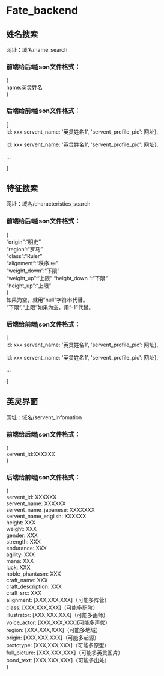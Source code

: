 # Fate_backend
## 姓名搜索
网址：域名/name_search  
### 前端给后端json文件格式：  
{  
name:英灵姓名  
}  
### 后端给前端json文件格式：  
[  
id: xxx servent_name: '英灵姓名1', 'servent_profile_pic': 网址},  
  
id: xxx servent_name: '英灵姓名1', 'servent_profile_pic': 网址},   
  
...  
  
]  
  
## 特征搜索
网址：域名/characteristics_search  
### 前端给后端json文件格式：  
{  
“origin”:“明史”  
“region”:“罗马”  
“class”:“Ruler”  
“alignment”:“秩序.中”  
“weight_down”:“下限”  
“weight_up”:“上限” 
“height_down ”:“下限”  
“height_up”:“上限”  
}  
如果为空，就用”null”字符串代替。  
“下限”,“上限”如果为空，用”-1”代替。  
  
### 后端给前端json文件格式：  
[  
id: xxx servent_name: '英灵姓名1', 'servent_profile_pic': 网址},  
  
id: xxx servent_name: '英灵姓名1', 'servent_profile_pic': 网址},   
  
...  
  
]  

## 英灵界面
网址：域名/servent_infomation  
### 前端给后端json文件格式：  
{  
servent_id:XXXXXX  
}  
  
### 后端给前端json文件格式：  
{  
servent_id: XXXXXX  
servent_name: XXXXXX  
servent_name_japanese: XXXXXXX  
servent_name_english: XXXXXX  
height: XXX  
weight: XXX  
gender: XXX  
strength: XXX  
endurance: XXX  
agility: XXX  
mana: XXX  
luck: XXX  
noble_phantasm: XXX  
craft_name: XXX  
craft_description: XXX  
craft_src: XXX  
alignment: [XXX,XXX,XXX]（可能多阵营）  
class: [XXX,XXX,XXX]（可能多职阶）  
illustrator: [XXX,XXX,XXX]（可能多画师）  
voice_actor: [XXX,XXX,XXX](可能多声优）  
region: [XXX,XXX,XXX]（可能多地域）  
origin: [XXX,XXX,XXX]（可能多起源）  
prototype: [XXX,XXX,XXX]（可能多原型）  
full_picture: [XXX,XXX,XXX]（可能多英灵图片）  
bond_text: [XXX,XXX,XXX]（可能多出处）  
}  
